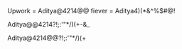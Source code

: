 Upwork = Aditya@4214@@
fiever = Aditya4)(*&^%$#@!


Aditya@@4214?!;:'"*/)(+-&_



Aditya@4214@@?!;:'"*/)(+
